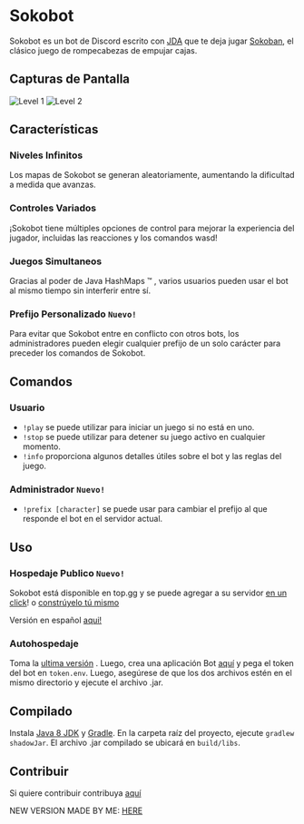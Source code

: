 # Sokobot

Sokobot es un bot de Discord escrito con [JDA](https://github.com/DV8FromTheWorld/JDA) que te deja jugar [Sokoban](https://en.wikipedia.org/wiki/Sokoban), el clásico juego de rompecabezas de empujar cajas.

## Capturas de Pantalla
![Level 1](https://a.fsdn.com/con/app/proj/sokobot-esp/screenshots/sokobot_v1.1.gif/max/max/1)
![Level 2](https://a.fsdn.com/con/app/proj/sokobot-esp/screenshots/sokobot_v1.1_.gif/max/max/1)

## Características
### Niveles Infinitos
Los mapas de Sokobot se generan aleatoriamente, aumentando la dificultad a medida que avanzas.
### Controles Variados
¡Sokobot tiene múltiples opciones de control para mejorar la experiencia del jugador, incluidas las reacciones y los comandos wasd!
### Juegos Simultaneos
Gracias al poder de Java HashMaps ™ ️, varios usuarios pueden usar el bot al mismo tiempo sin interferir entre sí.
### Prefijo Personalizado ``Nuevo!``
Para evitar que Sokobot entre en conflicto con otros bots, los administradores pueden elegir cualquier prefijo de un solo carácter para preceder los comandos de Sokobot.

## Comandos
### Usuario
- ``!play`` se puede utilizar para iniciar un juego si no está en uno.
- ``!stop`` se puede utilizar para detener su juego activo en cualquier momento.
- ``!info`` proporciona algunos detalles útiles sobre el bot y las reglas del juego.
### Administrador ``Nuevo!``
- ``!prefix [character]`` se puede usar para cambiar el prefijo al que responde el bot en el servidor actual.

## Uso
### Hospedaje Publico ``Nuevo!``
Sokobot está disponible en top.gg y se puede agregar a su servidor [en un click](https://top.gg/bot/713635251703906336/)! o [constrúyelo tú mismo](#compiling)

Versión en español [aqui!](https://discordbotlist.com/bots/sokobot-espanol)

### Autohospedaje
Toma la [ultima versión](https://sourceforge.net/projects/sokobot-esp/files/) . Luego, crea una aplicación Bot [aquí](https://discord.com/developers/applications/) y pega el token del bot en ``token.env``. Luego, asegúrese de que los dos archivos estén en el mismo directorio y ejecute el archivo .jar.

## Compilado

Instala [Java 8 JDK](http://www.oracle.com/technetwork/java/javase/downloads/jdk8-downloads-2133151.html) y [Gradle](https://gradle.org/).
En la carpeta raíz del proyecto, ejecute ``gradlew shadowJar``.
El archivo .jar compilado se ubicará en ``build/libs``.

## Contribuir
Si quiere contribuir contribuya [aquí](https://github.com/PolyMarsDev/Sokobot)


NEW VERSION MADE BY ME:
[HERE](https://github.com/exeptionhandler/Sokoromi)
